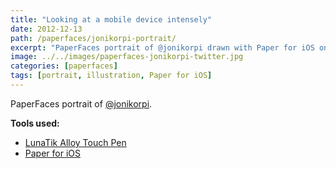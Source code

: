 ```yaml
---
title: "Looking at a mobile device intensely"
date: 2012-12-13
path: /paperfaces/jonikorpi-portrait/
excerpt: "PaperFaces portrait of @jonikorpi drawn with Paper for iOS on an iPad."
image: ../../images/paperfaces-jonikorpi-twitter.jpg
categories: [paperfaces]
tags: [portrait, illustration, Paper for iOS]
---
```


PaperFaces portrait of [@jonikorpi](https://twitter.com/jonikorpi).

**Tools used:**

- [LunaTik Alloy Touch Pen](https://www.amazon.com/gp/product/B00821TR7G/ref=as_li_ss_tl?ie=UTF8&tag=mademist-20&linkCode=as2&camp=1789&creative=390957&creativeASIN=B00821TR7G)
- [Paper for iOS](https://paper.bywetransfer.com/)
